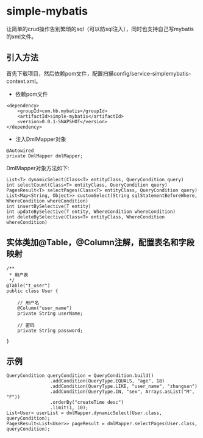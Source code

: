 # simple-mybatis
让简单的crud操作告别繁琐的sql（可以防sql注入），同时也支持自己写mybatis的xml文件。
## 引入方法
首先下载项目，然后依赖pom文件，配置扫描config/service-simplemybatis-context.xml。
- 依赖pom文件
```
<dependency>
    <groupId>com.hb.mybatis</groupId>
    <artifactId>simple-mybatis</artifactId>
    <version>0.0.1-SNAPSHOT</version>
</dependency>
```
- 注入DmlMapper对象
```
@Autowired
private DmlMapper dmlMapper;
```
DmlMapper对象方法如下:  
```
List<T> dynamicSelect(Class<T> entityClass, QueryCondition query)
int selectCount(Class<T> entityClass, QueryCondition query)
PagesResult<T> selectPages(Class<T> entityClass, QueryCondition query)
List<Map<String, Object>> customSelect(String sqlStatementBeforeWhere, WhereCondition whereCondition)
int insertBySelective(T entity)
int updateBySelective(T entity, WhereCondition whereCondition)
int deleteBySelective(Class<T> entityClass, WhereCondition whereCondition)
```
## 实体类加@Table，@Column注解，配置表名和字段映射
```$xslt
/**
 * 用户表
 */
@Table("t_user")
public class User {

    // 用户名
    @Column("user_name")
    private String userName;

    // 密码
    private String password;

}
```
## 示例
```
QueryCondition queryCondition = QueryCondition.build()
                .addCondition(QueryType.EQUALS, "age", 18)
                .addCondition(QueryType.LIKE, "user_name", "zhangsan")
                .addCondition(QueryType.IN, "sex", Arrays.asList("M", "F"))
                .orderBy("createTime desc")
                .limit(1, 10);
List<User> userList = dmlMapper.dynamicSelect(User.class, queryCondition);
PagesResult<List<User>> pageResult = dmlMapper.selectPages(User.class, queryCondition);
```


